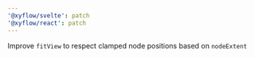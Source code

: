 ```yaml
---
'@xyflow/svelte': patch
'@xyflow/react': patch
---
```


Improve `fitView` to respect clamped node positions based on `nodeExtent`
